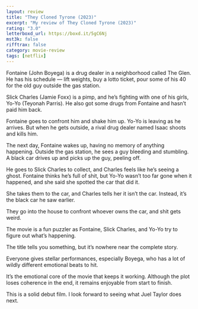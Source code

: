 ```yaml
---
layout: review
title: "They Cloned Tyrone (2023)"
excerpt: "My review of They Cloned Tyrone (2023)"
rating: "3.0"
letterboxd_url: https://boxd.it/5gC6Nj
mst3k: false
rifftrax: false
category: movie-review
tags: [netflix]
---
```


Fontaine (John Boyega) is a drug dealer in a neighborhood called The Glen. He has his schedule — lift weights, buy a lotto ticket, pour some of his 40 for the old guy outside the gas station.

Slick Charles (Jamie Foxx) is a pimp, and he’s fighting with one of his girls, Yo-Yo (Teyonah Parris). He also got some drugs from Fontaine and hasn’t paid him back.

Fontaine goes to confront him and shake him up. Yo-Yo is leaving as he arrives. But when he gets outside, a rival drug dealer named Isaac shoots and kills him.

The next day, Fontaine wakes up, having no memory of anything happening. Outside the gas station, he sees a guy bleeding and stumbling. A black car drives up and picks up the guy, peeling off.

He goes to Slick Charles to collect, and Charles feels like he’s seeing a ghost. Fontaine thinks he’s full of shit, but Yo-Yo wasn’t too far gone when it happened, and she said she spotted the car that did it.

She takes them to the car, and Charles tells her it isn’t the car. Instead, it’s the black car he saw earlier.

They go into the house to confront whoever owns the car, and shit gets weird.

The movie is a fun puzzler as Fontaine, Slick Charles, and Yo-Yo try to figure out what’s happening.

The title tells you something, but it’s nowhere near the complete story.

Everyone gives stellar performances, especially Boyega, who has a lot of wildly different emotional beats to hit.

It’s the emotional core of the movie that keeps it working. Although the plot loses coherence in the end, it remains enjoyable from start to finish.

This is a solid debut film. I look forward to seeing what Juel Taylor does next.
